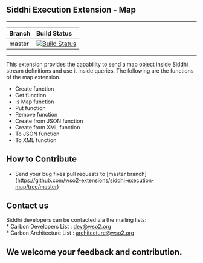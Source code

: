 Siddhi Execution Extension - Map
----------------------

---
|  Branch | Build Status |
| :------ |:------------ | 
| master  | [![Build Status](https://wso2.org/jenkins/view/All%20Builds/job/siddhi/job/siddhi-execution-map/badge/icon)](https://wso2.org/jenkins/view/All%20Builds/job/siddhi/job/siddhi-execution-map/) |
---

This extension provides the capability to send a map object inside Siddhi stream definitions and use it inside queries. The following are the functions of the map extension.
   * Create function
   * Get function
   * Is Map function
   * Put function
   * Remove function
   * Create from JSON function
   * Create from XML function
   * To JSON function
   * To XML function
    
How to Contribute
------------------
   * Send your bug fixes pull requests to [master branch] (https://github.com/wso2-extensions/siddhi-execution-map/tree/master) 
   
Contact us 
------------------
Siddhi developers can be contacted via the mailing lists:\
    * Carbon Developers List : dev@wso2.org\
    * Carbon Architecture List : architecture@wso2.org
    
We welcome your feedback and contribution.
------------------